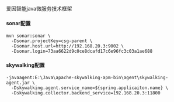 爱因智能java微服务技术框架

#### sonar配置

```
mvn sonar:sonar \
  -Dsonar.projectKey=csg-parent \
  -Dsonar.host.url=http://192.168.20.3:9002 \
  -Dsonar.login=73aa6622d9c0ce8dcafd17c6e96fc3c03a1ae688
```

#### skywalking配置

```
-javaagent:E:\Java\apache-skywalking-apm-bin\agent\skywalking-agent.jar \
  -Dskywalking.agent.service_name=${spring.applicaiton.name} \
  -Dskywalking.collector.backend_service=192.168.20.3:11800
```